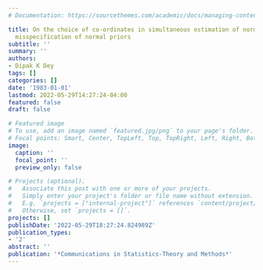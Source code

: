 ```yaml
---
# Documentation: https://sourcethemes.com/academic/docs/managing-content/

title: On the choice of co-ordinates in simultaneous estimation of normal means under
  misspecification of normal priors
subtitle: ''
summary: ''
authors:
- Dipak K Dey
tags: []
categories: []
date: '1983-01-01'
lastmod: 2022-05-29T14:27:24-04:00
featured: false
draft: false

# Featured image
# To use, add an image named `featured.jpg/png` to your page's folder.
# Focal points: Smart, Center, TopLeft, Top, TopRight, Left, Right, BottomLeft, Bottom, BottomRight.
image:
  caption: ''
  focal_point: ''
  preview_only: false

# Projects (optional).
#   Associate this post with one or more of your projects.
#   Simply enter your project's folder or file name without extension.
#   E.g. `projects = ["internal-project"]` references `content/project/deep-learning/index.md`.
#   Otherwise, set `projects = []`.
projects: []
publishDate: '2022-05-29T18:27:24.824989Z'
publication_types:
- '2'
abstract: ''
publication: '*Communications in Statistics-Theory and Methods*'
---
```

